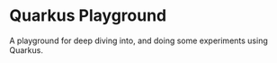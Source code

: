 # Quarkus Playground

A playground for deep diving into, and doing some experiments using Quarkus.


